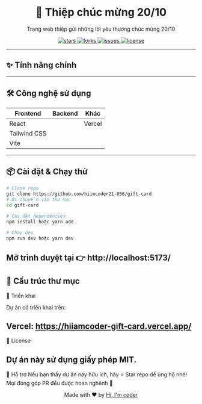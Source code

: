 <!-- Header  -->
<h1 align="center">🚀 Thiệp chúc mừng 20/10</h1>
<p align="center">
  Trang web thiệp gửi những lời yêu thương chúc mừng 20/10
</p>

<!-- Badge -->
<p align="center">
   <!-- Stars -->
  <a href="https://github.com/hiimcoder21-056/gift-card">
  <img src="https://img.shields.io/github/stars/hiimcoder21-056/gift-card?style=for-the-badge" alt="stars"/>
</a>
  <!-- Forks -->
<a href="https://github.com/hiimcoder21-056/gift-card/network/members">
  <img src="https://img.shields.io/github/forks/hiimcoder21-056/gift-card?style=for-the-badge" alt="forks"/>
</a>

<!-- Issues -->
<a href="https://github.com/hiimcoder21-056/gift-card/issues">
  <img src="https://img.shields.io/github/issues/hiimcoder21-056/gift-card?style=for-the-badge" alt="issues"/>
</a>

<!-- License -->
<a href="https://github.com/hiimcoder21-056/gift-card/blob/main/LICENSE">
  <img src="https://img.shields.io/github/license/hiimcoder21-056/gift-card?style=for-the-badge" alt="license"/>
</a>
</p>

---

## ✨ Tính năng chính


---

## 🛠️ Công nghệ sử dụng
| Frontend        | Backend           | Khác               |
|------------------|--------------------|---------------------|
| React            |                    |  Vercel             |
| Tailwind CSS     |                    |                     |
| Vite             |                    |                     |

---

## 📦 Cài đặt & Chạy thử

```bash
# Clone repo
git clone https://github.com/hiimcoder21-056/gift-card
# Di chuyển vào thư mục
cd gift-card

# Cài đặt dependencies
npm install hoặc yarn add

# Chạy dev
npm run dev hoặc yarn dev

 ```

Mở trình duyệt tại 👉 http://localhost:5173/
---

🧭 Cấu trúc thư mục
---

🚀 Triển khai

Dự án có triển khai trên:

Vercel: https://hiiamcoder-gift-card.vercel.app/
---

📝 License

Dự án này sử dụng giấy phép MIT.
---

💖 Hỗ trợ
Nếu bạn thấy dự án này hữu ích, hãy ⭐ Star repo để ủng hộ nhé!
Mọi đóng góp PR đều được hoan nghênh 🙌

<p align="center"> Made with ❤️ by <a href="https://github.com/yourusername">Hi, I'm coder</a> </p>
